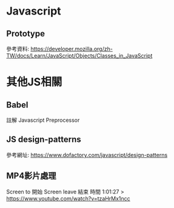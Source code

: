 # Javascript
## Prototype
參考資料:
https://developer.mozilla.org/zh-TW/docs/Learn/JavaScript/Objects/Classes_in_JavaScript

# 其他JS相關
## Babel 
註解 Javascript Preprocessor

## JS design-patterns
參考網址:
https://www.dofactory.com/javascript/design-patterns

## MP4影片處理
Screen to 開始 Screen leave 結束 
時間 1:01:27 > https://www.youtube.com/watch?v=tzaHrMx1ncc 